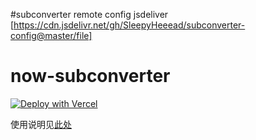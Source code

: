 #subconverter remote config
jsdeliver
[https://cdn.jsdelivr.net/gh/SleepyHeeead/subconverter-config@master/file]

# now-subconverter

[![Deploy with Vercel](https://vercel.com/button)](https://vercel.com/import/git?s=https%3A%2F%2Fgithub.com%2Fzhongfly%2Fnow-subconverter)

使用说明见[此处](https://blogsue.vercel.app/#/article/4)
